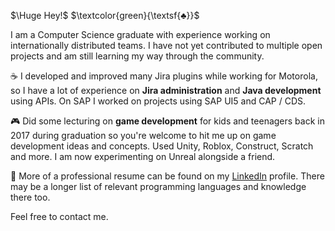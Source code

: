 $\Huge Hey!$ $\textcolor{green}{\textsf{♣}}$

I am a Computer Science graduate with experience working on internationally distributed teams. I have not yet contributed to multiple open projects and am still learning my way through the community.

☕ I developed and improved many Jira plugins while working for Motorola, so I have a lot of experience on **Jira administration** and **Java development** using APIs. On SAP I worked on projects using SAP UI5 and CAP / CDS. 

🎮 Did some lecturing on **game development** for kids and teenagers back in 2017 during graduation so you're welcome to hit me up on game development ideas and concepts. Used Unity, Roblox, Construct, Scratch and more. I am now experimenting on Unreal alongside a friend.

🔗 More of a professional resume can be found on my [LinkedIn](https://www.linkedin.com/in/knandobs) profile. There may be a longer list of relevant programming languages and knowledge there too.

Feel free to contact me.
